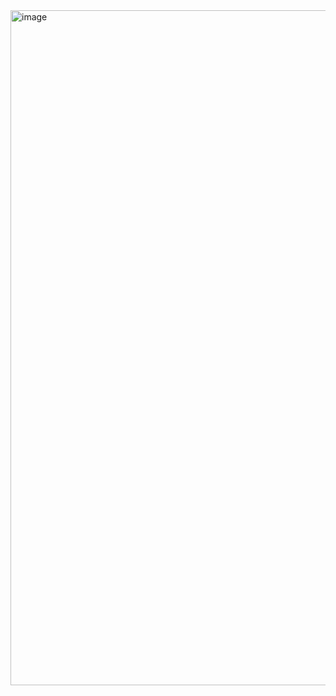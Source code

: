 <img width="1920" height="1080" alt="image" src="https://github.com/user-attachments/assets/mbaurekso.avif" />
